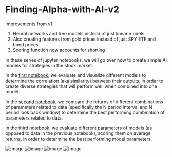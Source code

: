 # Finding-Alpha-with-AI-v2

Improvements from [v1]:
1. Neural networks and tree models instead of just linear models
2. Also creating features from gold prices instead of just SPY ETF and bond prices.
3. Scoring function now accounts for shorting

In these series of jupyter notebooks, we will go over how to create simple AI models for strategies in the stock market. 

In the [first notebook], we evaluate and visualize different models to determine the correlation (aka similarity) between their outputs, in order to create diverse strategies that will perform well when combined into one model.

In the [second notebook], we compare the returns of different combinations of parameters related to data (specifically the N period interval and N period look back window) to determine the best performing combination of parameters related to data.

In the [third notebook], we evaluate different parameters of models (as opposed to data in the previous notebook), scoring them on average returns, in order to determine the best performing model parameters.

![image](https://github.com/replacementAI/Finding-Alpha-with-AI-v2/assets/55959390/0e18a23e-9fcf-4307-919b-d21e0499b527)
![image](https://github.com/replacementAI/Finding-Alpha-with-AI-v2/assets/55959390/b6165875-861d-4501-95bd-ab44f1becf52)
![image](https://github.com/replacementAI/Finding-Alpha-with-AI-v2/assets/55959390/66dcab54-1f00-49ad-9f98-72328627d5e0)
![image](https://github.com/replacementAI/Finding-Alpha-with-AI-v2/assets/55959390/617665a4-8aef-4ba7-8931-e4c30bc2044b)

[v1]: https://github.com/replacementAI/Finding-Alpha-with-AI
[first notebook]: https://github.com/replacementAI/Finding-Alpha-with-AI-v2/blob/main/Code/Step_1_Evaluating_Different_Models.ipynb
[second notebook]: https://github.com/replacementAI/Finding-Alpha-with-AI-v2/blob/main/Code/Step_2_Finding_Optimal_Interval_and_Lookback.ipynb
[third notebook]: https://github.com/replacementAI/Finding-Alpha-with-AI-v2/blob/main/Code/Step_3_Optimizing_Model_Parameters.ipynb
